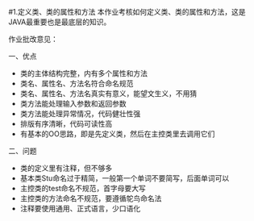 #1.定义类、类的属性和方法
本作业考核如何定义类、类的属性和方法，这是JAVA最重要也是最底层的知识。

作业批改意见：

一、优点
* 类的主体结构完整，内有多个属性和方法
* 类名、属性名、方法名符合命名规范
* 类名、属性名、方法名真实有意义，能望文生义，不用猜
* 类方法能处理输入参数和返回参数
* 类方法能处理异常情况，代码健壮性强
* 排版有序清晰，代码可读性高
* 有基本的OO思路，即是先定义类，然后在主控类里去调用它们


二、问题
* 类的定义里有注释，但不够多
* 基本类Stu命名过于精简，一般第一个单词不要简写，后面单词可以
* 主控类的test命名不规范，首字母要大写
* 主控类的方法命名不规范，要遵循鸵鸟命名法
* 注释要使用通用、正式语言，少口语化

